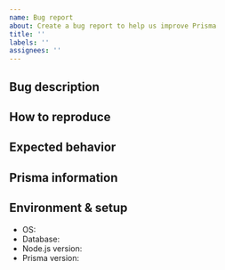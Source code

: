 ```yaml
---
name: Bug report
about: Create a bug report to help us improve Prisma
title: ''
labels: ''
assignees: ''
---
```


<!-- 
Thanks for helping us improve Prisma! 🙏 Please follow the sections in the template and provide as much information as possible about your problem, e.g. by setting the `DEBUG="*"` environment variable and enabling additional logging output in Prisma Client.

Learn more about writing proper bug reports here: https://pris.ly/d/bug-reports
-->

## Bug description

<!-- A clear and concise description of what the bug is. -->

## How to reproduce

<!--
Steps to reproduce the behavior:
1. Go to '...'
2. Change '....'
3. Run '....'
4. See error
-->

## Expected behavior

<!-- A clear and concise description of what you expected to happen. -->

## Prisma information

<!-- Your Prisma schema, Prisma Client queries, ...
Do not include your database credentials when sharing your Prisma schema! -->

## Environment & setup

<!-- In which environment does the problem occur -->

- OS: <!--[e.g. Mac OS, Windows, Debian, CentOS, ...]-->
- Database: <!--[PostgreSQL, MySQL, MariaDB or SQLite]-->
- Node.js version: <!--[Run `node -v` to see your Node.js version]-->
- Prisma version:
<!--[Run `prisma -v` to see your Prisma version and paste it between the ´´´]-->
```

```
